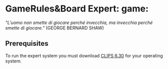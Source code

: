 # GameRules&Board Expert: game:
*"L'uomo non smette di giocare perché invecchia, ma invecchia perché smette di giocare."* (GEORGE BERNARD SHAW)

## Prerequisites

To run the expert system you must download [CLIPS 6.30](https://sourceforge.net/projects/clipsrules/files/CLIPS/6.30/) for your operating system.
